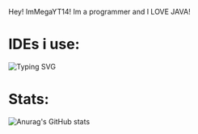 Hey! ImMegaYT14! Im a programmer and I LOVE JAVA!

# IDEs i use:
![Typing SVG](https://readme-typing-svg.herokuapp.com/?lines=Eclipse;IntelliJ+Idea;Atom)

# Stats:
![Anurag's GitHub stats](https://github-readme-stats.vercel.app/api?username=MegaYT14&show_icons=true&theme=radical)

